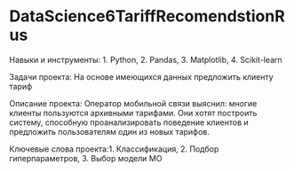 # DataScience6TariffRecomendstionRus

Навыки и инструменты: 1. Python, 2. Pandas, 3. Matplotlib, 4. Scikit-learn

Задачи проекта: На основе имеющихся данных предложить клиенту тариф

Описание проекта: Оператор мобильной связи выяснил: многие клиенты пользуются архивными тарифами. Они хотят построить систему, способную проанализировать поведение клиентов и предложить пользователям один из новых тарифов.

Ключевые слова проекта:1. Классификация, 2. Подбор гиперпараметров, 3. Выбор модели МО

